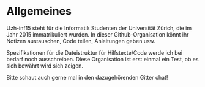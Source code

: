 # Allgemeines

Uzh-inf15 steht für die Informatik Studenten der Universität Zürich, die im Jahr 2015 immatrikuliert wurden.
In dieser Github-Organisation könnt ihr Notizen austauschen, Code teilen, Anleitungen geben usw.

Spezifikationen für die Dateistruktur für Hilfstexte/Code werde ich bei bedarf noch ausschreiben.
Diese Organisation ist erst einmal ein Test, ob es sich bewährt wird sich zeigen.

Bitte schaut auch gerne mal in den dazugehörenden Gitter chat!
